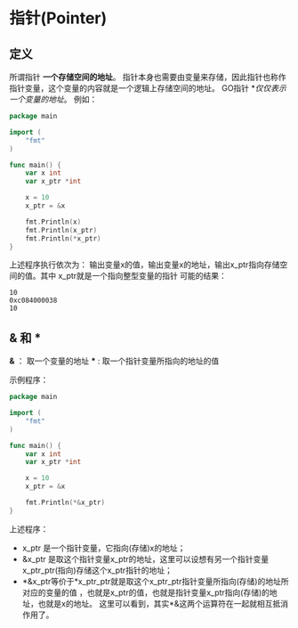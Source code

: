 # 指针(Pointer)
## 定义
所谓指针 **一个存储空间的地址**。 指针本身也需要由变量来存储，因此指针也称作指针变量，这个变量的内容就是一个逻辑上存储空间的地址。
GO指针 **仅仅表示一个变量的地址*。 例如：

```go
package main

import (
    "fmt"
)

func main() {
    var x int
    var x_ptr *int

    x = 10
    x_ptr = &x

    fmt.Println(x)
    fmt.Println(x_ptr)
    fmt.Println(*x_ptr)
}
```

上述程序执行依次为： 输出变量x的值，输出变量x的地址，输出x_ptr指向存储空间的值。其中 x_ptr就是一个指向整型变量的指针
可能的结果：


```
10
0xc084000038
10
```

## & 和 *

  **&** ： 取一个变量的地址
  **\*** : 取一个指针变量所指向的地址的值

示例程序：

```go
package main

import (
    "fmt"
)

func main() {
    var x int
    var x_ptr *int

    x = 10
    x_ptr = &x

    fmt.Println(*&x_ptr)
}
```

上述程序：
 - x_ptr 是一个指针变量，它指向(存储)x的地址；
 - &x_ptr 是取这个指针变量x_ptr的地址，这里可以设想有另一个指针变量x_ptr_ptr(指向)存储这个x_ptr指针的地址；
 - \*&x_ptr等价于\*x_ptr_ptr就是取这个x_ptr_ptr指针变量所指向(存储)的地址所对应的变量的值 ，也就是x_ptr的值，也就是指针变量x_ptr指向(存储)的地址，也就是x的地址。 这里可以看到，其实*&这两个运算符在一起就相互抵消作用了。
